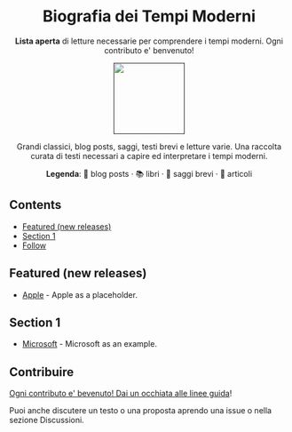 <div align="center">

<!-- title -->

<!--lint ignore no-dead-urls-->
# Biografia dei Tempi Moderni

<!-- subtitle -->

**Lista aperta** di letture necessarie per comprendere i tempi moderni. Ogni contributo e' benvenuto!

<!-- image -->

<a href="" target="_blank" rel="noopener noreferrer">
  <img src="https://cdn.iconscout.com/icon/free/png-512/healthy-reading-2130817-1794962.png"  width="128" height="128"/>
</a>

<!-- description -->

Grandi classici, blog posts, saggi, testi brevi e letture varie. Una raccolta curata di testi necessari a capire ed interpretare i tempi moderni.

**Legenda**: 📝 blog posts · 📚 libri · 📜 saggi brevi · 📰 articoli

</div>

<!-- TOC -->

## Contents

- [Featured (new releases)](#featured-new-releases)
- [Section 1](#section-1)
- [Follow](#follow)

<!-- CONTENT -->

## Featured (new releases)

- [Apple](https://apple.com) - Apple as a placeholder.

## Section 1

- [Microsoft](https://www.microsoft.com/) - Microsoft as an example.

<!-- END CONTENT -->

## Contribuire

[Ogni contributo e' bevenuto! Dai un occhiata alle linee guida](contributing.md)!

Puoi anche discutere un testo o una proposta aprendo una issue o nella sezione Discussioni.

<!--
## Follow

- Lista di persone da seguire?

Chi altri dovremmo seguire?


### Contributors

[Thanks goes to these contributors](https://github.com/bibliografia-tempi-moderni/graphs/contributors)! 
-->